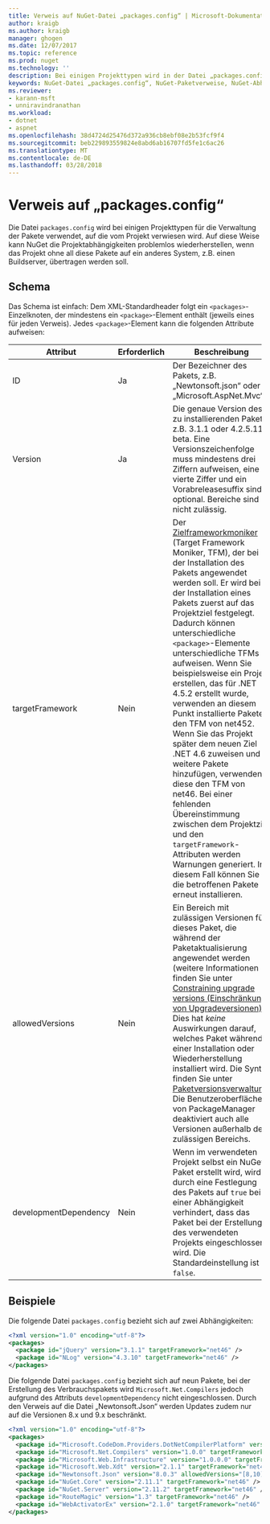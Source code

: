 ```yaml
---
title: Verweis auf NuGet-Datei „packages.config“ | Microsoft-Dokumentation
author: kraigb
ms.author: kraigb
manager: ghogen
ms.date: 12/07/2017
ms.topic: reference
ms.prod: nuget
ms.technology: ''
description: Bei einigen Projekttypen wird in der Datei „packages.config“ die Liste der im Projekt verwendeten Pakete verwaltet.
keywords: NuGet-Datei „packages.config“, NuGet-Paketverweise, NuGet-Abhängigkeiten
ms.reviewer:
- karann-msft
- unniravindranathan
ms.workload:
- dotnet
- aspnet
ms.openlocfilehash: 38d4724d25476d372a936cb8ebf08e2b53fcf9f4
ms.sourcegitcommit: beb229893559824e8abd6ab16707fd5fe1c6ac26
ms.translationtype: MT
ms.contentlocale: de-DE
ms.lasthandoff: 03/28/2018
---
```

# <a name="packagesconfig-reference"></a>Verweis auf „packages.config“

Die Datei `packages.config` wird bei einigen Projekttypen für die Verwaltung der Pakete verwendet, auf die vom Projekt verwiesen wird. Auf diese Weise kann NuGet die Projektabhängigkeiten problemlos wiederherstellen, wenn das Projekt ohne all diese Pakete auf ein anderes System, z.B. einen Buildserver, übertragen werden soll.

## <a name="schema"></a>Schema

Das Schema ist einfach: Dem XML-Standardheader folgt ein `<packages>`-Einzelknoten, der mindestens ein `<package>`-Element enthält (jeweils eines für jeden Verweis). Jedes `<package>`-Element kann die folgenden Attribute aufweisen:

| Attribut | Erforderlich | Beschreibung |
| --- | --- | --- |
| ID | Ja | Der Bezeichner des Pakets, z.B. „Newtonsoft.json“ oder „Microsoft.AspNet.Mvc“. | 
| Version | Ja | Die genaue Version des zu installierenden Pakets, z.B. 3.1.1 oder 4.2.5.11-beta. Eine Versionszeichenfolge muss mindestens drei Ziffern aufweisen, eine vierte Ziffer und ein Vorabreleasesuffix sind optional. Bereiche sind nicht zulässig. | 
| targetFramework | Nein | Der [Zielframeworkmoniker](target-frameworks.md) (Target Framework Moniker, TFM), der bei der Installation des Pakets angewendet werden soll. Er wird bei der Installation eines Pakets zuerst auf das Projektziel festgelegt. Dadurch können unterschiedliche `<package>`-Elemente unterschiedliche TFMs aufweisen. Wenn Sie beispielsweise ein Projekt erstellen, das für .NET 4.5.2 erstellt wurde, verwenden an diesem Punkt installierte Pakete den TFM von net452. Wenn Sie das Projekt später dem neuen Ziel .NET 4.6 zuweisen und weitere Pakete hinzufügen, verwenden diese den TFM von net46. Bei einer fehlenden Übereinstimmung zwischen dem Projektziel und den `targetFramework`-Attributen werden Warnungen generiert. In diesem Fall können Sie die betroffenen Pakete erneut installieren. | 
| allowedVersions | Nein | Ein Bereich mit zulässigen Versionen für dieses Paket, die während der Paketaktualisierung angewendet werden (weitere Informationen finden Sie unter [Constraining upgrade versions (Einschränkung von Upgradeversionen)](../consume-packages/reinstalling-and-updating-packages.md#constraining-upgrade-versions)). Dies hat *keine* Auswirkungen darauf, welches Paket während einer Installation oder Wiederherstellung installiert wird. Die Syntax finden Sie unter [Paketversionsverwaltung](../reference/package-versioning.md#version-ranges-and-wildcards). Die Benutzeroberfläche von PackageManager deaktiviert auch alle Versionen außerhalb des zulässigen Bereichs. | 
| developmentDependency | Nein | Wenn im verwendeten Projekt selbst ein NuGet-Paket erstellt wird, wird durch eine Festlegung des Pakets auf `true` bei einer Abhängigkeit verhindert, dass das Paket bei der Erstellung des verwendeten Projekts eingeschlossen wird. Die Standardeinstellung ist `false`. | 

## <a name="examples"></a>Beispiele

Die folgende Datei `packages.config` bezieht sich auf zwei Abhängigkeiten:

```xml
<?xml version="1.0" encoding="utf-8"?>
<packages>
  <package id="jQuery" version="3.1.1" targetFramework="net46" />
  <package id="NLog" version="4.3.10" targetFramework="net46" />
</packages>
```

Die folgende Datei `packages.config` bezieht sich auf neun Pakete, bei der Erstellung des Verbrauchspakets wird `Microsoft.Net.Compilers` jedoch aufgrund des Attributs `developmentDependency` nicht eingeschlossen. Durch den Verweis auf die Datei „Newtonsoft.Json“ werden Updates zudem nur auf die Versionen 8.x und 9.x beschränkt.

```xml
<?xml version="1.0" encoding="utf-8"?>
<packages>
  <package id="Microsoft.CodeDom.Providers.DotNetCompilerPlatform" version="1.0.0" targetFramework="net46" />
  <package id="Microsoft.Net.Compilers" version="1.0.0" targetFramework="net46" developmentDependency="true" />
  <package id="Microsoft.Web.Infrastructure" version="1.0.0.0" targetFramework="net46" />
  <package id="Microsoft.Web.Xdt" version="2.1.1" targetFramework="net46" />
  <package id="Newtonsoft.Json" version="8.0.3" allowedVersions="[8,10)" targetFramework="net46" />
  <package id="NuGet.Core" version="2.11.1" targetFramework="net46" />
  <package id="NuGet.Server" version="2.11.2" targetFramework="net46" />
  <package id="RouteMagic" version="1.3" targetFramework="net46" />
  <package id="WebActivatorEx" version="2.1.0" targetFramework="net46" />
</packages>
```
